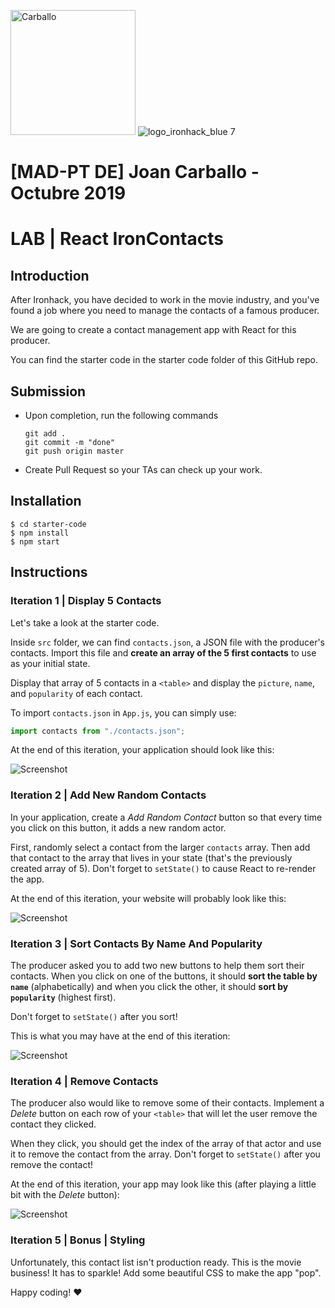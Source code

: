 <img src="https://avatars1.githubusercontent.com/u/45364181?s=460&v=4" alt="Carballo" width="200" height="200"> ![logo_ironhack_blue 7](https://user-images.githubusercontent.com/23629340/40541063-a07a0a8a-601a-11e8-91b5-2f13e4e6b441.png)

# [MAD-PT DE] Joan Carballo - Octubre 2019

# LAB | React IronContacts

## Introduction

After Ironhack, you have decided to work in the movie industry, and you've found a job where you need to manage the contacts of a famous producer.

We are going to create a contact management app with React for this producer.

You can find the starter code in the starter code folder of this GitHub repo.

## Submission

- Upon completion, run the following commands

  ```
  git add .
  git commit -m "done"
  git push origin master
  ```

- Create Pull Request so your TAs can check up your work.

## Installation

```
$ cd starter-code
$ npm install
$ npm start
```

## Instructions

### Iteration 1 | Display 5 Contacts

Let's take a look at the starter code.

Inside `src` folder, we can find `contacts.json`, a JSON file with the producer's contacts. Import this file and **create an array of the 5 first contacts** to use as your initial state.

Display that array of 5 contacts in a `<table>` and display the `picture`, `name`, and `popularity` of each contact.

To import `contacts.json` in `App.js`, you can simply use:

```js
import contacts from "./contacts.json";
```

At the end of this iteration, your application should look like this:

![Screenshot](https://i.imgur.com/fPuwZXv.png)

### Iteration 2 | Add New Random Contacts

In your application, create a _Add Random Contact_ button so that every time you click on this button, it adds a new random actor.

First, randomly select a contact from the larger `contacts` array. Then add that contact to the array that lives in your state (that's the previously created array of 5). Don't forget to `setState()` to cause React to re-render the app.

At the end of this iteration, your website will probably look like this:

![Screenshot](https://i.imgur.com/GuNyYiU.png)

### Iteration 3 | Sort Contacts By Name And Popularity

The producer asked you to add two new buttons to help them sort their contacts. When you click on one of the buttons, it should **sort the table by `name`** (alphabetically) and when you click the other, it should **sort by `popularity`** (highest first).

Don't forget to `setState()` after you sort!

This is what you may have at the end of this iteration:

![Screenshot](https://i.imgur.com/vUDGZ7Y.png)

### Iteration 4 | Remove Contacts

The producer also would like to remove some of their contacts. Implement a _Delete_ button on each row of your `<table>` that will let the user remove the contact they clicked.

When they click, you should get the index of the array of that actor and use it to remove the contact from the array. Don't forget to `setState()` after you remove the contact!

At the end of this iteration, your app may look like this (after playing a little bit with the _Delete_ button):

![Screenshot](https://i.imgur.com/N3K1K1k.png)

### Iteration 5 | Bonus | Styling

Unfortunately, this contact list isn't production ready. This is the movie business! It has to sparkle! Add some beautiful CSS to make the app "pop".

Happy coding! :heart:
